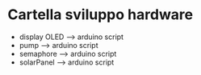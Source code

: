 # Cartella sviluppo hardware 

* display OLED --> arduino script 
* pump --> arduino script 
* semaphore --> arduino script 
* solarPanel --> arduino script 